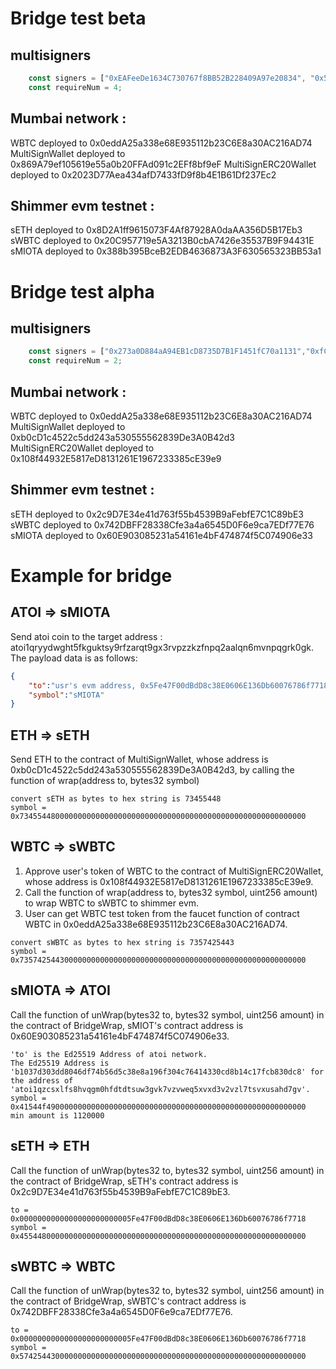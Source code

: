 # Bridge test beta
## multisigners
```js
    const signers = ["0xEAFeeDe1634C730767f8BB52B228409A97e20834", "0x520da6bE41DdD56719b96685aa8a16f97c6907cA","0xbC6FBA88AD1F470494095C793cEcB5AcF956f09a", "0x458a8E1cc5da9a205AFa66C3A6Fba40abf974203", "0x0cd6770bec3a5984f518b6fb296b394ad27b2e14", "0xad123dddd5128e43b807faa816a88487f46700b4"];
    const requireNum = 4;
```
## Mumbai network :
WBTC deployed to 0x0eddA25a338e68E935112b23C6E8a30AC216AD74
MultiSignWallet deployed to 0x869A79ef105619e55a0b20FFAd091c2EFf8bf9eF
MultiSignERC20Wallet deployed to 0x2023D77Aea434afD7433fD9f8b4E1B61Df237Ec2
## Shimmer evm testnet :
sETH deployed to 0x8D2A1ff9615073F4Af87928A0daAA356D5B17Eb3
sWBTC deployed to 0x20C957719e5A3213B0cbA7426e35537B9F94431E
sMIOTA deployed to 0x388b395BceB2EDB4636873A3F630565323BB53a1

# Bridge test alpha
## multisigners
```js
    const signers = ["0x273a0D884aA94EB1cD8735D7B1F1451fC70a1131","0xfC0F8F40eCc0C180A707FdCe7c6FB8138705c785","0xC4607f0F8337Ac925D4353ECf8e57f8057f6ce90"];
    const requireNum = 2;
```
## Mumbai network :
WBTC deployed to 0x0eddA25a338e68E935112b23C6E8a30AC216AD74
MultiSignWallet deployed to 0xb0cD1c4522c5dd243a530555562839De3A0B42d3
MultiSignERC20Wallet deployed to 0x108f44932E5817eD8131261E1967233385cE39e9
## Shimmer evm testnet :
sETH deployed to 0x2c9D7E34e41d763f55b4539B9aFebfE7C1C89bE3
sWBTC deployed to 0x742DBFF28338Cfe3a4a6545D0F6e9ca7EDf77E76
sMIOTA deployed to 0x60E903085231a54161e4bF474874f5C074906e33

# Example for bridge
## ATOI => sMIOTA
Send atoi coin to the target address : atoi1qryydwght5fkguktsy9rfzarqt9gx3rvpzzkzfnpq2aalqn6mvnpqgrk0gk. The payload data is as follows:
```json
{
    "to":"usr's evm address, 0x5Fe47F00dBdD8c38E0606E136Db60076786f7718",
    "symbol":"sMIOTA"
}
```
## ETH => sETH
Send ETH to the contract of MultiSignWallet, whose address is 0xb0cD1c4522c5dd243a530555562839De3A0B42d3, by calling the function of wrap(address to, bytes32 symbol) 
```
convert sETH as bytes to hex string is 73455448
symbol = 0x7345544800000000000000000000000000000000000000000000000000000000
```
## WBTC => sWBTC
1. Approve user's token of WBTC to the contract of MultiSignERC20Wallet, whose address is 0x108f44932E5817eD8131261E1967233385cE39e9.
2. Call the function of wrap(address to, bytes32 symbol, uint256 amount) to wrap WBTC to sWBTC to shimmer evm.
3. User can get WBTC test token from the faucet function of contract WBTC in 0x0eddA25a338e68E935112b23C6E8a30AC216AD74.
```
convert sWBTC as bytes to hex string is 7357425443
symbol = 0x7357425443000000000000000000000000000000000000000000000000000000
```
## sMIOTA => ATOI
Call the function of unWrap(bytes32 to, bytes32 symbol, uint256 amount) in the contract of BridgeWrap, sMIOT's contract address is 0x60E903085231a54161e4bF474874f5C074906e33.
```
'to' is the Ed25519 Address of atoi network. 
The Ed25519 Address is 'b1037d303dd8046df74b56d5c38e8a196f304c76414330cd8b14c17fcb830dc8' for the address of 'atoi1qzcsxlfs8hvqgm0hfdtdtsuw3gvk7vzvweq5xvxd3v2vzl7tsvxusahd7gv'.
symbol = 0x41544f4900000000000000000000000000000000000000000000000000000000
min amount is 1120000
```
## sETH => ETH
Call the function of unWrap(bytes32 to, bytes32 symbol, uint256 amount) in the contract of BridgeWrap, sETH's contract address is 0x2c9D7E34e41d763f55b4539B9aFebfE7C1C89bE3.
```
to =     0x0000000000000000000000005Fe47F00dBdD8c38E0606E136Db60076786f7718
symbol = 0x4554480000000000000000000000000000000000000000000000000000000000
```
## sWBTC => WBTC
Call the function of unWrap(bytes32 to, bytes32 symbol, uint256 amount) in the contract of BridgeWrap, sWBTC's contract address is 0x742DBFF28338Cfe3a4a6545D0F6e9ca7EDf77E76.
```
to =     0x0000000000000000000000005Fe47F00dBdD8c38E0606E136Db60076786f7718
symbol = 0x5742544300000000000000000000000000000000000000000000000000000000
```
